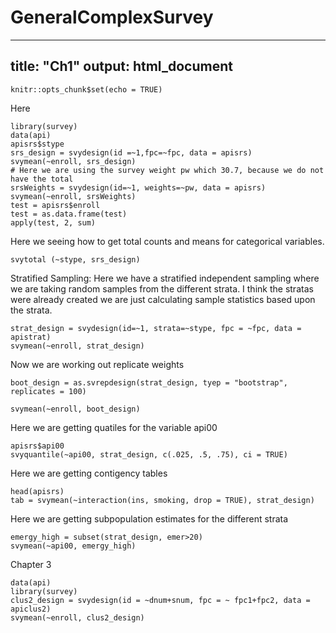 # GeneralComplexSurvey
---
title: "Ch1"
output: html_document
---

```{r setup, include=FALSE}
knitr::opts_chunk$set(echo = TRUE)
```

Here
```{r}
library(survey)
data(api)
apisrs$stype
srs_design = svydesign(id =~1,fpc=~fpc, data = apisrs)
svymean(~enroll, srs_design)
# Here we are using the survey weight pw which 30.7, because we do not have the total  
srsWeights = svydesign(id=~1, weights=~pw, data = apisrs)
svymean(~enroll, srsWeights)
test = apisrs$enroll
test = as.data.frame(test)
apply(test, 2, sum)
```
Here we seeing how to get total counts and means for categorical variables.
```{r}
svytotal (~stype, srs_design)
```
Stratified Sampling: Here we have a stratified independent sampling where we are taking random samples from the different strata.  I think the stratas were already created we are just calculating sample statistics based upon the strata.
```{r}
strat_design = svydesign(id=~1, strata=~stype, fpc = ~fpc, data = apistrat)
svymean(~enroll, strat_design)

```
Now we are working out replicate weights 
```{r}
boot_design = as.svrepdesign(strat_design, tyep = "bootstrap", replicates = 100)

svymean(~enroll, boot_design)
```
Here we are getting quatiles for the variable api00 
```{r}
apisrs$api00
svyquantile(~api00, strat_design, c(.025, .5, .75), ci = TRUE)
```
Here we are getting contigency tables
```{r}
head(apisrs)
tab = svymean(~interaction(ins, smoking, drop = TRUE), strat_design)
```
Here we are getting subpopulation estimates for the different strata
```{r}
emergy_high = subset(strat_design, emer>20)
svymean(~api00, emergy_high)

```
Chapter 3
```{r}
data(api)
library(survey)
clus2_design = svydesign(id = ~dnum+snum, fpc = ~ fpc1+fpc2, data = apiclus2)
svymean(~enroll, clus2_design)
```


